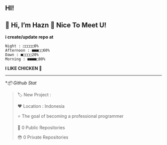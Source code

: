 HI!
--
👋 Hi, I’m Hazn
🙂 Nice To Meet U!
--

**i create/update repo at**
```text
Night : □□□□□0%
Afternoon : ■■■□□60%
Dawn : ■□□□□20%
Morning : ■■■■□80%
```
**I LIKE CHICKEN 🍗**

----

**📦 Github Stat*

> 🏷️ New Project : 
 > 
> ❤️ Location : Indonesia
 > 
> ⭐ The goal of becoming a professional programmer
 > 
> 🙂 0 Public Repositories 
 > 
> 😳 0 Private Repositories  
 > 
